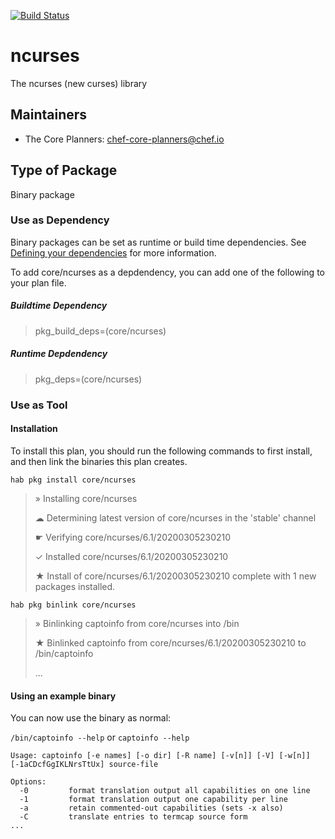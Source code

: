 [![Build Status](https://dev.azure.com/chefcorp-partnerengineering/Chef%20Base%20Plans/_apis/build/status/chef-base-plans.ncurses?branchName=master)](https://dev.azure.com/chefcorp-partnerengineering/Chef%20Base%20Plans/_build/latest?definitionId=173&branchName=master)

# ncurses

The ncurses (new curses) library

## Maintainers

* The Core Planners: <chef-core-planners@chef.io>

## Type of Package

Binary package

### Use as Dependency

Binary packages can be set as runtime or build time dependencies. See [Defining your dependencies](https://www.habitat.sh/docs/developing-packages/developing-packages/#sts=Define%20Your%20Dependencies) for more information.

To add core/ncurses as a depdendency, you can add one of the following to your plan file.

##### Buildtime Dependency

> pkg_build_deps=(core/ncurses)

##### Runtime Depdendency

> pkg_deps=(core/ncurses)

### Use as Tool

#### Installation

To install this plan, you should run the following commands to first install, and then link the binaries this plan creates.

`hab pkg install core/ncurses`

> » Installing core/ncurses
>
> ☁ Determining latest version of core/ncurses in the 'stable' channel
>
> ☛ Verifying core/ncurses/6.1/20200305230210
>
> ✓ Installed core/ncurses/6.1/20200305230210
>
> ★ Install of core/ncurses/6.1/20200305230210 complete with 1 new packages installed.

`hab pkg binlink core/ncurses`

> » Binlinking captoinfo from core/ncurses into /bin
>
> ★ Binlinked captoinfo from core/ncurses/6.1/20200305230210 to /bin/captoinfo
>
> ...

#### Using an example binary
You can now use the binary as normal:

`/bin/captoinfo --help` or `captoinfo --help`

```
Usage: captoinfo [-e names] [-o dir] [-R name] [-v[n]] [-V] [-w[n]] [-1aCDcfGgIKLNrsTtUx] source-file

Options:
  -0         format translation output all capabilities on one line
  -1         format translation output one capability per line
  -a         retain commented-out capabilities (sets -x also)
  -C         translate entries to termcap source form
...
```
